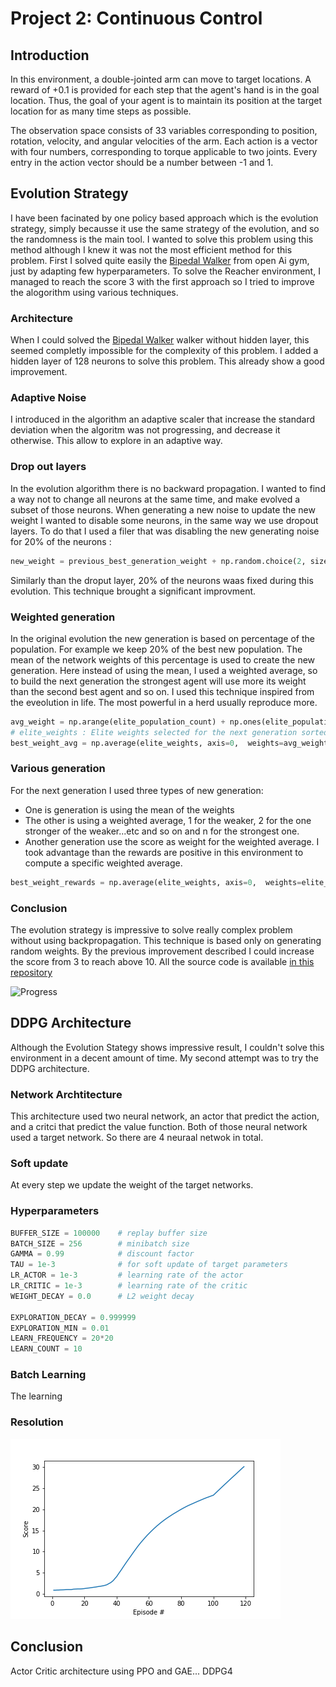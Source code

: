 # Project 2: Continuous Control

## Introduction

In this environment, a double-jointed arm can move to target locations. A reward of +0.1 is provided for each step that the agent's hand is in the goal location. Thus, the goal of your agent is to maintain its position at the target location for as many time steps as possible.

The observation space consists of 33 variables corresponding to position, rotation, velocity, and angular velocities of the arm. Each action is a vector with four numbers, corresponding to torque applicable to two joints. Every entry in the action vector should be a number between -1 and 1.


## Evolution Strategy

I have been facinated by one policy based approach which is the evolution strategy, simply becausse it use the same strategy of the evolution, and so the randomness is the main tool. I wanted to solve this problem using this method although I knew it was not the most efficient method for this problem. First I solved quite easily the [Bipedal Walker](https://gym.openai.com/envs/BipedalWalker-v2/) from open Ai gym, just by adapting few hyperparameters. 
To solve the Reacher environment, I managed to reach the score 3 with the first approach so I tried to improve the alogorithm using various techniques.

### Architecture
When I could solved the [Bipedal Walker](https://gym.openai.com/envs/BipedalWalker-v2/) walker without hidden layer, this seemed completly impossible for the complexity of this problem. I added a hidden layer of 128 neurons to solve this problem. This already show a good improvement.

### Adaptive Noise
I introduced in the algorithm an adaptive scaler that increase the standard deviation when the algoritm was not progressing, and decrease it otherwise. This allow to explore in an adaptive way. 

### Drop out layers
In the evolution algorithm there is no backward propagation. I wanted to find a way not to change all neurons at the same time, and make evolved a subset of those neurons. When generating a new noise to update the new weight I wanted to disable some neurons, in the same way we use dropout layers. To do that I used a filer that was disabling the new generating noise for 20% of the neurons : 
```python
new_weight = previous_best_generation_weight + np.random.choice(2, size=weight_count, p=[0.2, 0.8]) * noise_for_the_next_generation
```
Similarly than the droput layer, 20% of the neurons waas fixed during this evolution. This technique brought a significant improvment. 

### Weighted generation 
In the original evolution the new generation is based on percentage of the population. For example we keep 20% of the best new population. The mean of the network weights of this percentage is used to create the new generation.
Here instead of using the mean, I used a weighted average, so to build the next generation the strongest agent will use more its weight than the second best agent and so on. I used this technique inspired from the eveolution in life. The most powerful in a herd usually reproduce more. 

```python
avg_weight = np.arange(elite_population_count) + np.ones(elite_population_count)
# elite_weights : Elite weights selected for the next generation sorted from weaker to stronger
best_weight_avg = np.average(elite_weights, axis=0,  weights=avg_weight)
```

### Various generation
For the next generation I used three types of new generation: 
- One is generation is using the mean of the weights
- The other is using a weighted average, 1 for the weaker, 2 for the one stronger of the weaker...etc and so on and n for the strongest one.
- Another generation use the score as weight for the weighted average. I took advantage than the rewards are positive in this environment to compute a specific weighted average. 
```python
best_weight_rewards = np.average(elite_weights, axis=0,  weights=elite_rewards)
```

### Conclusion
The evolution strategy is impressive to solve really complex problem without using backpropagation. This technique is based only on generating random weights. By the previous improvement described I could increase the score from 3 to reach above 10.
All the source code is available [in this repository](https://github.com/Vinssou/ReacherEvolution)

![Progress](evolution_progress01.png)

## DDPG Architecture
Although the Evolution Stategy shows impressive result, I couldn't solve this environment in a decent amount of time. My second attempt was to try the DDPG architecture. 

### Network Archtitecture
This architecture used two neural network, an actor that predict the action, and a critci that predict the value function.  Both of those neural network used a target network. So there are 4 neuraal netwok in total.

### Soft update
At every step we update the weight of the target networks.

### Hyperparameters

```python
BUFFER_SIZE = 100000    # replay buffer size
BATCH_SIZE = 256        # minibatch size
GAMMA = 0.99            # discount factor
TAU = 1e-3              # for soft update of target parameters
LR_ACTOR = 1e-3         # learning rate of the actor 
LR_CRITIC = 1e-3        # learning rate of the critic
WEIGHT_DECAY = 0.0      # L2 weight decay

EXPLORATION_DECAY = 0.999999
EXPLORATION_MIN = 0.01
LEARN_FREQUENCY = 20*20
LEARN_COUNT = 10
```

### Batch Learning
The learning 

### Resolution
![Progress](ddpg_solved.png)

## Conclusion
Actor Critic architecture using PPO and GAE... DDPG4 
